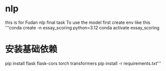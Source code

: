 # nlp
this is for Fudan nlp final task
To use the model first create env like this
'''conda create -n essay_scoring python=3.12
conda activate essay_scoring

# 安装基础依赖
pip install flask flask-cors torch transformers
pip install -r requirements.txt'''
